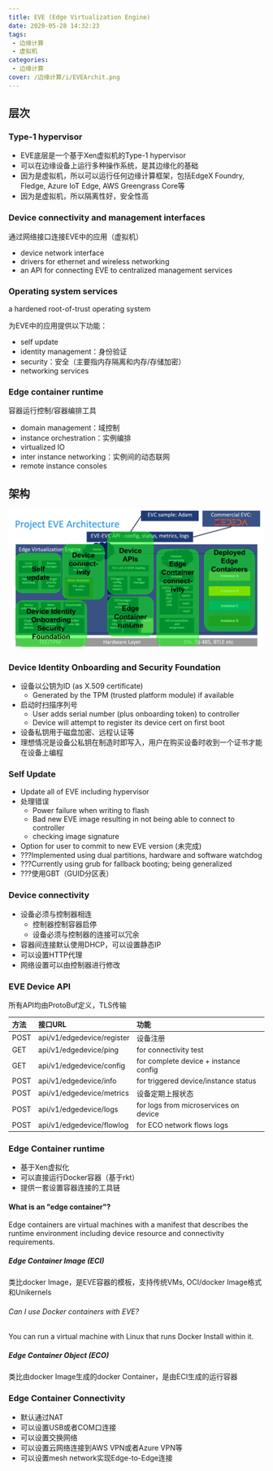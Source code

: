 ```yaml
---
title: EVE (Edge Virtualization Engine)
date: 2020-05-28 14:32:23
tags: 
 - 边缘计算
 - 虚拟机
categories: 
 - 边缘计算
cover: /边缘计算/i/EVEArchit.png
---
```


## 层次

### Type-1 hypervisor

* EVE底层是一个基于Xen虚拟机的Type-1 hypervisor
* 可以在边缘设备上运行多种操作系统，是其边缘化的基础
* 因为是虚拟机，所以可以运行任何边缘计算框架，包括EdgeX Foundry, Fledge, Azure IoT Edge, AWS Greengrass Core等
* 因为是虚拟机，所以隔离性好，安全性高

### Device connectivity and management interfaces

通过网络接口连接EVE中的应用（虚拟机）

* device network interface
* drivers for ethernet and wireless networking
* an API for connecting EVE to centralized management services

### Operating system services

a hardened root-of-trust operating system

为EVE中的应用提供以下功能：

* self update
* identity management：身份验证
* security：安全（主要指内存隔离和内存/存储加密）
* networking services

### Edge container runtime

容器运行控制/容器编排工具

* domain management：域控制
* instance orchestration：实例编排
* virtualized IO
* inter instance networking：实例间的动态联网
* remote instance consoles

## 架构

![架构图](i/EVEArchit.png)

### Device Identity Onboarding and Security Foundation

* 设备以公钥为ID (as X.509 certificate)
  * Generated by the TPM (trusted platform module) if available
* 启动时扫描序列号
  * User adds serial number (plus onboarding token) to controller
  * Device will attempt to register its device cert on first boot
* 设备私钥用于磁盘加密、远程认证等
* 理想情况是设备公私钥在制造时即写入，用户在购买设备时收到一个证书才能在设备上编程

### Self Update

* Update all of EVE including hypervisor
* 处理错误
  * Power failure when writing to flash
  * Bad new EVE image resulting in not being able to connect to controller
  * checking image signature
* Option for user to commit to new EVE version (未完成)
* ???Implemented using dual partitions, hardware and software watchdog
* ???Currently using grub for fallback booting; being generalized
* ???使用GBT（GUID分区表）

### Device connectivity

* 设备必须与控制器相连
  * 控制器控制容器启停
  * 设备必须与控制器的连接可以冗余
* 容器间连接默认使用DHCP，可以设置静态IP
* 可以设置HTTP代理
* 网络设置可以由控制器进行修改

### EVE Device API

所有API均由ProtoBuf定义，TLS传输

方法|接口URL|功能
:-|:-|:-
POST|api/v1/edgedevice/register|设备注册
GET|api/v1/edgedevice/ping|for connectivity test
GET|api/v1/edgedevice/config|for complete device + instance config
POST|api/v1/edgedevice/info|for triggered device/instance status
POST|api/v1/edgedevice/metrics|设备定期上报状态
POST|api/v1/edgedevice/logs|for logs from microservices on device
POST|api/v1/edgedevice/flowlog|for ECO network flows logs

### Edge Container runtime

* 基于Xen虚拟化
* 可以直接运行Docker容器（基于rkt）
* 提供一套设置容器连接的工具链

#### What is an "edge container"?
Edge containers are virtual machines with a manifest that describes the runtime environment including device resource and connectivity requirements.

##### Edge Container Image (ECI)

类比docker Image，是EVE容器的模板，支持传统VMs, OCI/docker Image格式和Unikernels

###### Can I use Docker containers with EVE?
You can run a virtual machine with Linux that runs Docker Install within it.

##### Edge Container Object (ECO)

类比由docker Image生成的docker Container，是由ECI生成的运行容器

### Edge Container Connectivity

* 默认通过NAT
* 可以设置USB或者COM口连接
* 可以设置交换网络
* 可以设置云网络连接到AWS VPN或者Azure VPN等
* 可以设置mesh network实现Edge-to-Edge连接